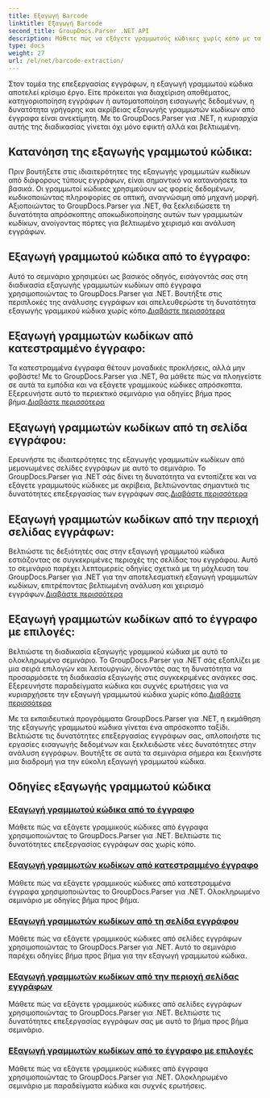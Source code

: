 ```yaml
---
title: Εξαγωγή Barcode
linktitle: Εξαγωγή Barcode
second_title: GroupDocs.Parser .NET API
description: Μάθετε πώς να εξάγετε γραμμωτούς κώδικες χωρίς κόπο με τα μαθήματα GroupDocs.Parser για .NET. Βελτιώστε τις δυνατότητες επεξεργασίας εγγράφων σας τώρα!
type: docs
weight: 27
url: /el/net/barcode-extraction/
---
```


Στον τομέα της επεξεργασίας εγγράφων, η εξαγωγή γραμμωτού κώδικα αποτελεί κρίσιμο έργο. Είτε πρόκειται για διαχείριση αποθέματος, κατηγοριοποίηση εγγράφων ή αυτοματοποίηση εισαγωγής δεδομένων, η δυνατότητα γρήγορης και ακρίβειας εξαγωγής γραμμωτών κωδίκων από έγγραφα είναι ανεκτίμητη. Με το GroupDocs.Parser για .NET, η κυριαρχία αυτής της διαδικασίας γίνεται όχι μόνο εφικτή αλλά και βελτιωμένη.

## Κατανόηση της εξαγωγής γραμμωτού κώδικα:

Πριν βουτήξετε στις ιδιαιτερότητες της εξαγωγής γραμμωτών κωδίκων από διάφορους τύπους εγγράφων, είναι σημαντικό να κατανοήσετε τα βασικά. Οι γραμμωτοί κώδικες χρησιμεύουν ως φορείς δεδομένων, κωδικοποιώντας πληροφορίες σε οπτική, αναγνώσιμη από μηχανή μορφή. Αξιοποιώντας το GroupDocs.Parser για .NET, θα ξεκλειδώσετε τη δυνατότητα απρόσκοπτης αποκωδικοποίησης αυτών των γραμμωτών κωδίκων, ανοίγοντας πόρτες για βελτιωμένο χειρισμό και ανάλυση εγγράφων.

## Εξαγωγή γραμμωτού κώδικα από το έγγραφο:
 Αυτό το σεμινάριο χρησιμεύει ως βασικός οδηγός, εισάγοντάς σας στη διαδικασία εξαγωγής γραμμωτών κωδίκων από έγγραφα χρησιμοποιώντας το GroupDocs.Parser για .NET. Βουτήξτε στις περιπλοκές της ανάλυσης εγγράφων και απελευθερώστε τη δυνατότητα εξαγωγής γραμμικού κώδικα χωρίς κόπο.[Διαβάστε περισσότερα](./extract-barcodes-from-document/)

## Εξαγωγή γραμμωτών κωδίκων από κατεστραμμένο έγγραφο:
Τα κατεστραμμένα έγγραφα θέτουν μοναδικές προκλήσεις, αλλά μην φοβάστε! Με το GroupDocs.Parser για .NET, θα μάθετε πώς να πλοηγείστε σε αυτά τα εμπόδια και να εξάγετε γραμμικούς κώδικες απρόσκοπτα. Εξερευνήστε αυτό το περιεκτικό σεμινάριο για οδηγίες βήμα προς βήμα.[Διαβάστε περισσότερα](./extract-barcodes-from-corrupted-document/)

## Εξαγωγή γραμμωτών κωδίκων από τη σελίδα εγγράφου:
 Ερευνήστε τις ιδιαιτερότητες της εξαγωγής γραμμωτών κωδίκων από μεμονωμένες σελίδες εγγράφων με αυτό το σεμινάριο. Το GroupDocs.Parser για .NET σάς δίνει τη δυνατότητα να εντοπίζετε και να εξάγετε γραμμωτούς κώδικες με ακρίβεια, βελτιώνοντας σημαντικά τις δυνατότητες επεξεργασίας των εγγράφων σας.[Διαβάστε περισσότερα](./extract-barcodes-from-document-page/)

## Εξαγωγή γραμμωτών κωδίκων από την περιοχή σελίδας εγγράφων:
 Βελτιώστε τις δεξιότητές σας στην εξαγωγή γραμμωτού κώδικα εστιάζοντας σε συγκεκριμένες περιοχές της σελίδας του εγγράφου. Αυτό το σεμινάριο παρέχει λεπτομερείς οδηγίες σχετικά με τη μόχλευση του GroupDocs.Parser για .NET για την αποτελεσματική εξαγωγή γραμμωτών κωδίκων, επιτρέποντας βελτιωμένη ανάλυση και χειρισμό εγγράφων.[Διαβάστε περισσότερα](./extract-barcodes-from-document-page-area/)

## Εξαγωγή γραμμωτών κωδίκων από το έγγραφο με επιλογές:
Βελτιώστε τη διαδικασία εξαγωγής γραμμικού κώδικα με αυτό το ολοκληρωμένο σεμινάριο. Το GroupDocs.Parser για .NET σάς εξοπλίζει με μια σειρά επιλογών και λειτουργιών, δίνοντάς σας τη δυνατότητα να προσαρμόσετε τη διαδικασία εξαγωγής στις συγκεκριμένες ανάγκες σας. Εξερευνήστε παραδείγματα κώδικα και συχνές ερωτήσεις για να κυριαρχήσετε την εξαγωγή γραμμωτού κώδικα χωρίς κόπο.[Διαβάστε περισσότερα](./extract-barcodes-from-document-with-options/)

Με τα εκπαιδευτικά προγράμματα GroupDocs.Parser για .NET, η εκμάθηση της εξαγωγής γραμμωτού κώδικα γίνεται ένα απρόσκοπτο ταξίδι. Βελτιώστε τις δυνατότητες επεξεργασίας εγγράφων σας, απλοποιήστε τις εργασίες εισαγωγής δεδομένων και ξεκλειδώστε νέες δυνατότητες στην ανάλυση εγγράφων. Βουτήξτε σε αυτά τα σεμινάρια σήμερα και ξεκινήστε μια διαδρομή για την εύκολη εξαγωγή γραμμωτού κώδικα.
## Οδηγίες εξαγωγής γραμμωτού κώδικα
### [Εξαγωγή γραμμωτού κώδικα από το έγγραφο](./extract-barcodes-from-document/)
Μάθετε πώς να εξάγετε γραμμικούς κώδικες από έγγραφα χρησιμοποιώντας το GroupDocs.Parser για .NET. Βελτιώστε τις δυνατότητες επεξεργασίας εγγράφων σας χωρίς κόπο.
### [Εξαγωγή γραμμωτών κωδίκων από κατεστραμμένο έγγραφο](./extract-barcodes-from-corrupted-document/)
Μάθετε πώς να εξάγετε γραμμικούς κώδικες από κατεστραμμένα έγγραφα χρησιμοποιώντας το GroupDocs.Parser για .NET. Ολοκληρωμένο σεμινάριο με οδηγίες βήμα προς βήμα.
### [Εξαγωγή γραμμωτών κωδίκων από τη σελίδα εγγράφου](./extract-barcodes-from-document-page/)
Μάθετε πώς να εξάγετε γραμμικούς κώδικες από σελίδες εγγράφων χρησιμοποιώντας το GroupDocs.Parser για .NET. Αυτό το σεμινάριο παρέχει οδηγίες βήμα προς βήμα για την εξαγωγή γραμμωτού κώδικα.
### [Εξαγωγή γραμμωτών κωδίκων από την περιοχή σελίδας εγγράφων](./extract-barcodes-from-document-page-area/)
Μάθετε πώς να εξάγετε γραμμικούς κώδικες από σελίδες εγγράφων χρησιμοποιώντας το GroupDocs.Parser για .NET. Βελτιώστε τις δυνατότητες επεξεργασίας εγγράφων σας με αυτό το βήμα προς βήμα σεμινάριο.
### [Εξαγωγή γραμμωτών κωδίκων από το έγγραφο με επιλογές](./extract-barcodes-from-document-with-options/)
Μάθετε πώς να εξάγετε γραμμικούς κώδικες από έγγραφα χρησιμοποιώντας το GroupDocs.Parser για .NET. Ολοκληρωμένο σεμινάριο με παραδείγματα κώδικα και συχνές ερωτήσεις.